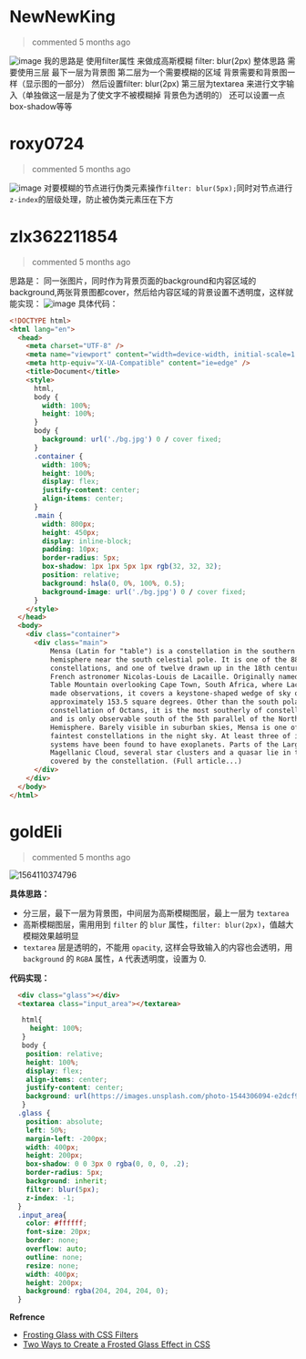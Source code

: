 
# NewNewKing 
 > commented 5 months ago 

![image](https://user-images.githubusercontent.com/20492226/61864559-38409f80-af04-11e9-90d2-f3618c30e217.png)
我的思路是 使用filter属性 来做成高斯模糊 filter: blur(2px)
整体思路  需要使用三层 
最下一层为背景图 
第二层为一个需要模糊的区域 背景需要和背景图一样（显示图的一部分） 然后设置filter: blur(2px) 
第三层为textarea 来进行文字输入（单独做这一层是为了使文字不被模糊掉 背景色为透明的）
还可以设置一点box-shadow等等 

# roxy0724 
 > commented 5 months ago 

![image](https://user-images.githubusercontent.com/24650134/61873006-5e236f80-af17-11e9-893d-bbf123152bdf.png)
对要模糊的节点进行伪类元素操作`filter: blur(5px);`同时对节点进行`z-index`的层级处理，防止被伪类元素压在下方
# zlx362211854 
 > commented 5 months ago 

思路是：
同一张图片，同时作为背景页面的background和内容区域的background,两张背景图都cover，然后给内容区域的背景设置不透明度，这样就能实现：
![image](https://user-images.githubusercontent.com/22437181/61917955-1dad0b80-af82-11e9-9e6d-f78219602784.png)
具体代码：

```html
<!DOCTYPE html>
<html lang="en">
  <head>
    <meta charset="UTF-8" />
    <meta name="viewport" content="width=device-width, initial-scale=1.0" />
    <meta http-equiv="X-UA-Compatible" content="ie=edge" />
    <title>Document</title>
    <style>
      html,
      body {
        width: 100%;
        height: 100%;
      }
      body {
        background: url('./bg.jpg') 0 / cover fixed;
      }
      .container {
        width: 100%;
        height: 100%;
        display: flex;
        justify-content: center;
        align-items: center;
      }
      .main {
        width: 800px;
        height: 450px;
        display: inline-block;
        padding: 10px;
        border-radius: 5px;
        box-shadow: 1px 1px 5px 1px rgb(32, 32, 32);
        position: relative;
        background: hsla(0, 0%, 100%, 0.5);
        background-image: url('./bg.jpg') 0 / cover fixed;
      }
    </style>
  </head>
  <body>
    <div class="container">
      <div class="main">
          Mensa (Latin for "table") is a constellation in the southern celestial
          hemisphere near the south celestial pole. It is one of the 88 modern
          constellations, and one of twelve drawn up in the 18th century by
          French astronomer Nicolas-Louis de Lacaille. Originally named for
          Table Mountain overlooking Cape Town, South Africa, where Lacaille
          made observations, it covers a keystone-shaped wedge of sky of
          approximately 153.5 square degrees. Other than the south polar
          constellation of Octans, it is the most southerly of constellations
          and is only observable south of the 5th parallel of the Northern
          Hemisphere. Barely visible in suburban skies, Mensa is one of the
          faintest constellations in the night sky. At least three of its star
          systems have been found to have exoplanets. Parts of the Large
          Magellanic Cloud, several star clusters and a quasar lie in the area
          covered by the constellation. (Full article...)
      </div>
    </div>
  </body>
</html>


```
# goldEli 
 > commented 5 months ago 

![1564110374796](https://user-images.githubusercontent.com/18217162/61923164-92d60c00-af95-11e9-8b58-ed7e6181d172.jpg)

**具体思路：**
* 分三层，最下一层为背景图，中间层为高斯模糊图层，最上一层为 `textarea`
* 高斯模糊图层，需用用到 `filter` 的 `blur` 属性，`filter: blur(2px)`，值越大模糊效果越明显
* `textarea` 层是透明的，不能用 `opacity`, 这样会导致输入的内容也会透明，用 `background` 的 `RGBA` 属性，`A` 代表透明度，设置为 0.

**代码实现：**


```html
  <div class="glass"></div> 
  <textarea class="input_area"></textarea>

```

```css
   html{
     height: 100%;
   }    
   body {
    position: relative;
    height: 100%;
    display: flex;
    align-items: center;
    justify-content: center;
    background: url(https://images.unsplash.com/photo-1544306094-e2dcf9479da3) no-repeat;
   }
  .glass {
    position: absolute;
    left: 50%;
    margin-left: -200px;
    width: 400px;
    height: 200px;
    box-shadow: 0 0 3px 0 rgba(0, 0, 0, .2); 
    border-radius: 5px;
    background: inherit;
    filter: blur(5px);
    z-index: -1;
  }
  .input_area{
    color: #ffffff;
    font-size: 20px;
    border: none;
    overflow: auto;
    outline: none;
    resize: none;
    width: 400px;
    height: 200px;
    background: rgba(204, 204, 204, 0);
  }

```

**Refrence**
* [Frosting Glass with CSS Filters ](https://css-tricks.com/frosting-glass-css-filters/)
* [Two Ways to Create a Frosted Glass Effect in CSS](https://webdesign.tutsplus.com/tutorials/how-to-create-a-frosted-glass-effect-in-css--cms-32535)